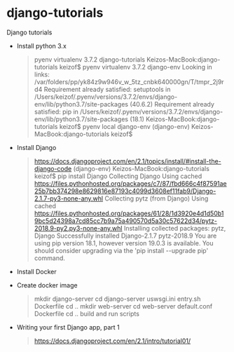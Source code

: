 # django-tutorials
Django tutorials
- Install python 3.x
  > pyenv virtualenv 3.7.2 django-tutorials
  > Keizos-MacBook:django-tutorials keizof$ pyenv virtualenv 3.7.2 django-env
Looking in links: /var/folders/pp/yk84z9w946v_w_5tz_cnbk640000gn/T/tmpr_2j9rd4
Requirement already satisfied: setuptools in /Users/keizof/.pyenv/versions/3.7.2/envs/django-env/lib/python3.7/site-packages (40.6.2)
Requirement already satisfied: pip in /Users/keizof/.pyenv/versions/3.7.2/envs/django-env/lib/python3.7/site-packages (18.1)
  > Keizos-MacBook:django-tutorials keizof$ pyenv local django-env
(django-env) Keizos-MacBook:django-tutorials keizof$ 

- Install Django
  > https://docs.djangoproject.com/en/2.1/topics/install/#install-the-django-code
  > (django-env) Keizos-MacBook:django-tutorials keizof$ pip install Django
Collecting Django
  Using cached https://files.pythonhosted.org/packages/c7/87/fbd666c4f87591ae25b7bb374298e8629816e87193c4099d3608ef11fab9/Django-2.1.7-py3-none-any.whl
Collecting pytz (from Django)
  Using cached https://files.pythonhosted.org/packages/61/28/1d3920e4d1d50b19bc5d24398a7cd85cc7b9a75a490570d5a30c57622d34/pytz-2018.9-py2.py3-none-any.whl
Installing collected packages: pytz, Django
Successfully installed Django-2.1.7 pytz-2018.9
You are using pip version 18.1, however version 19.0.3 is available.
You should consider upgrading via the 'pip install --upgrade pip' command.

- Install Docker

- Create docker image
  > mkdir django-server
  > cd django-server
  > uswsgi.ini
  > entry.sh
  > Dockerfile
  > cd ..
  > mkdir web-server
  > cd web-server
  > default.conf
  > Dockerfile
  > cd ..
  > build and run scripts 
 
- Writing your first Django app, part 1
  > https://docs.djangoproject.com/en/2.1/intro/tutorial01/
 
